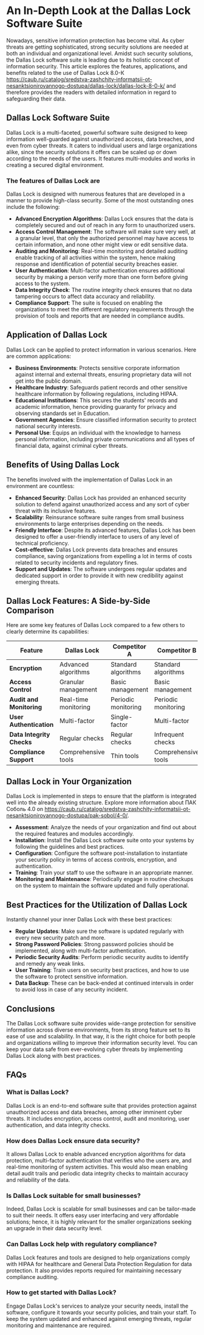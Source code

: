 # **An In-Depth Look at the Dallas Lock Software Suite**

Nowadays, sensitive information protection has become vital. As cyber threats are getting sophisticated, strong security solutions are needed at both an individual and organizational level. Amidst such security solutions, the Dallas Lock software suite is leading due to its holistic concept of information security. This article explores the features, applications, and benefits related to the use of Dallas Lock 8.0-К https://caub.ru/catalog/sredstva-zashchity-informatsii-ot-nesanktsionirovannogo-dostupa/dallas-lock/dallas-lock-8-0-k/ and therefore provides the readers with detailed information in regard to safeguarding their data.

## **Dallas Lock Software Suite**

Dallas Lock is a multi-faceted, powerful software suite designed to keep information well-guarded against unauthorized access, data breaches, and even from cyber threats. It caters to individual users and large organizations alike, since the security solutions it offers can be scaled up or down according to the needs of the users. It features multi-modules and works in creating a secured digital environment.

### **The features of Dallas Lock are**

Dallas Lock is designed with numerous features that are developed in a manner to provide high-class security. Some of the most outstanding ones include the following:

- **Advanced Encryption Algorithms**: Dallas Lock ensures that the data is completely secured and out of reach in any form to unauthorized users.
- **Access Control Management**: The software will make sure very well, at a granular level, that only the authorized personnel may have access to certain information, and none other might view or edit sensitive data.
- **Auditing and Monitoring**: Real-time monitoring and detailed auditing enable tracking of all activities within the system, hence making response and identification of potential security breaches easier.
- **User Authentication**: Multi-factor authentication ensures additional security by making a person verify more than one form before giving access to the system.
- **Data Integrity Check**: The routine integrity check ensures that no data tampering occurs to affect data accuracy and reliability.
- **Compliance Support**: The suite is focused on enabling the organizations to meet the different regulatory requirements through the provision of tools and reports that are needed in compliance audits.

## **Application of Dallas Lock**

Dallas Lock can be applied to protect information in various scenarios. Here are common applications:

- **Business Environments**: Protects sensitive corporate information against internal and external threats, ensuring proprietary data will not get into the public domain.
- **Healthcare Industry**: Safeguards patient records and other sensitive healthcare information by following regulations, including HIPAA.
- **Educational Institutions**: This secures the students' records and academic information, hence providing guaranty for privacy and observing standards set in Education.
- **Government Agencies**: Ensure classified information security to protect national security interests.
- **Personal Use**: Equips an individual with the knowledge to harness personal information, including private communications and all types of financial data, against criminal cyber threats.

## **Benefits of Using Dallas Lock**

The benefits involved with the implementation of Dallas Lock in an environment are countless:

- **Enhanced Security**: Dallas Lock has provided an enhanced security solution to defend against unauthorized access and any sort of cyber threat with its inclusive features.
- **Scalability**: Reinsurance software suite ranges from small business environments to large enterprises depending on the needs.
- **Friendly Interface**: Despite its advanced features, Dallas Lock has been designed to offer a user-friendly interface to users of any level of technical proficiency.
- **Cost-effective**: Dallas Lock prevents data breaches and ensures compliance, saving organizations from expelling a lot in terms of costs related to security incidents and regulatory fines.
- **Support and Updates**: The software undergoes regular updates and dedicated support in order to provide it with new credibility against emerging threats.

## **Dallas Lock Features: A Side-by-Side Comparison**

Here are some key features of Dallas Lock compared to a few others to clearly determine its capabilities:

| Feature | Dallas Lock | Competitor A | Competitor B |
| --- | --- | --- | --- |
| **Encryption** | Advanced algorithms | Standard algorithms | Standard algorithms |
| **Access Control** | Granular management | Basic management | Basic management |
| **Audit and Monitoring** | Real-time monitoring | Periodic monitoring | Periodic monitoring |
| **User Authentication** | Multi-factor | Single-factor | Multi-factor |
| **Data Integrity Checks** | Regular checks | Regular checks | Infrequent checks |
| **Compliance Support** | Comprehensive tools | Thin tools | Comprehensive tools |

## **Dallas Lock in Your Organization**

Dallas Lock is implemented in steps to ensure that the platform is integrated well into the already existing structure. Explore more information about ПАК Соболь 4.0 on https://caub.ru/catalog/sredstva-zashchity-informatsii-ot-nesanktsionirovannogo-dostupa/pak-sobol/4-0/.

- **Assessment**: Analyze the needs of your organization and find out about the required features and modules accordingly.
- **Installation**: Install the Dallas Lock software suite onto your systems by following the guidelines and best practices.
- **Configuration**: Configure the software post-installation to instantiate your security policy in terms of access controls, encryption, and authentication.
- **Training**: Train your staff to use the software in an appropriate manner.
- **Monitoring and Maintenance**: Periodically engage in routine checkups on the system to maintain the software updated and fully operational.

## **Best Practices for the Utilization of Dallas Lock**

Instantly channel your inner Dallas Lock with these best practices:

- **Regular Updates**: Make sure the software is updated regularly with every new security patch and more.
- **Strong Password Policies**: Strong password policies should be implemented, along with multi-factor authentication.
- **Periodic Security Audits**: Perform periodic security audits to identify and remedy any weak links.
- **User Training**: Train users on security best practices, and how to use the software to protect sensitive information.
- **Data Backup**: These can be back-ended at continued intervals in order to avoid loss in case of any security incident.

## **Conclusions**

The Dallas Lock software suite provides wide-range protection for sensitive information across diverse environments, from its strong feature set to its ease of use and scalability. In that way, it is the right choice for both people and organizations willing to improve their information security level. You can keep your data safe from ever-evolving cyber threats by implementing Dallas Lock along with best practices.

## **FAQs**

### **What is Dallas Lock?**

Dallas Lock is an end-to-end software suite that provides protection against unauthorized access and data breaches, among other imminent cyber threats. It includes encryption, access control, audit and monitoring, user authentication, and data integrity checks.

### **How does Dallas Lock ensure data security?**

It allows Dallas Lock to enable advanced encryption algorithms for data protection, multi-factor authentication that verifies who the users are, and real-time monitoring of system activities. This would also mean enabling detail audit trails and periodic data integrity checks to maintain accuracy and reliability of the data.

### **Is Dallas Lock suitable for small businesses?**

Indeed, Dallas Lock is scalable for small businesses and can be tailor-made to suit their needs. It offers easy user interfacing and very affordable solutions; hence, it is highly relevant for the smaller organizations seeking an upgrade in their data security level.

### **Can Dallas Lock help with regulatory compliance?**

Dallas Lock features and tools are designed to help organizations comply with HIPAA for healthcare and General Data Protection Regulation for data protection. It also provides reports required for maintaining necessary compliance auditing.

### **How to get started with Dallas Lock?**

Engage Dallas Lock's services to analyze your security needs, install the software, configure it towards your security policies, and train your staff. To keep the system updated and enhanced against emerging threats, regular monitoring and maintenance are required.
